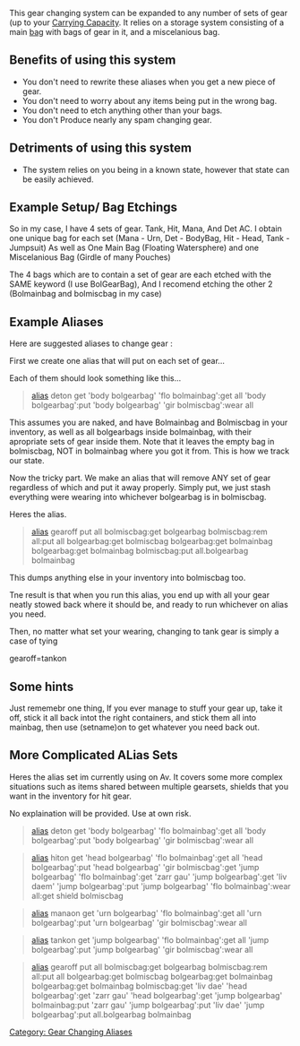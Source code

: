 This gear changing system can be expanded to any number of sets of gear
(up to your [ Carrying Capacity](Carrying_Capacity "wikilink"). It
relies on a storage system consisting of a main
[bag](:Category:_Containers "wikilink") with bags of gear in it, and a
miscelanious bag.

## Benefits of using this system

-   You don't need to rewrite these aliases when you get a new piece of
    gear.
-   You don't need to worry about any items being put in the wrong bag.
-   You don't need to etch anything other than your bags.
-   You don't Produce nearly any spam changing gear.

## Detriments of using this system

-   The system relies on you being in a known state, however that state
    can be easily achieved.

## Example Setup/ Bag Etchings

So in my case, I have 4 sets of gear. Tank, Hit, Mana, And Det AC. I
obtain one unique bag for each set (Mana - Urn, Det - BodyBag, Hit -
Head, Tank - Jumpsuit) As well as One Main Bag (Floating Watersphere)
and one Miscelanious Bag (Girdle of many Pouches)

The 4 bags which are to contain a set of gear are each etched with the
SAME keyword (I use BolGearBag), And I recomend etching the other 2
(Bolmainbag and bolmiscbag in my case)

## Example Aliases

Here are suggested aliases to change gear :

First we create one alias that will put on each set of gear...

Each of them should look something like this...

> [alias](Alias "wikilink") deton get 'body bolgearbag' 'flo
> bolmainbag':get all 'body bolgearbag':put 'body bolgearbag' 'gir
> bolmiscbag':wear all

This assumes you are naked, and have Bolmainbag and Bolmiscbag in your
inventory, as well as all bolgearbags inside bolmainbag, with their
apropriate sets of gear inside them. Note that it leaves the empty bag
in bolmiscbag, NOT in bolmainbag where you got it from. This is how we
track our state.

Now the tricky part. We make an alias that will remove ANY set of gear
regardless of which and put it away properly. Simply put, we just stash
everything were wearing into whichever bolgearbag is in bolmiscbag.

Heres the alias.

> [alias](Alias "wikilink") gearoff put all bolmiscbag:get bolgearbag
> bolmiscbag:rem all:put all bolgearbag:get bolmiscbag bolgearbag:get
> bolmainbag bolgearbag:get bolmainbag bolmiscbag:put all.bolgearbag
> bolmainbag

This dumps anything else in your inventory into bolmiscbag too.

Tne result is that when you run this alias, you end up with all your
gear neatly stowed back where it should be, and ready to run whichever
on alias you need.

Then, no matter what set your wearing, changing to tank gear is simply a
case of tying

gearoff=tankon

## Some hints

Just rememebr one thing, If you ever manage to stuff your gear up, take
it off, stick it all back intot the right containers, and stick them all
into mainbag, then use (setname)on to get whatever you need back out.

## More Complicated ALias Sets

Heres the alias set im currently using on Av. It covers some more
complex situations such as items shared between multiple gearsets,
shields that you want in the inventory for hit gear.

No explaination will be provided. Use at own risk.

> [alias](Alias "wikilink") deton get 'body bolgearbag' 'flo
> bolmainbag':get all 'body bolgearbag':put 'body bolgearbag' 'gir
> bolmiscbag':wear all

> [alias](Alias "wikilink") hiton get 'head bolgearbag' 'flo
> bolmainbag':get all 'head bolgearbag':put 'head bolgearbag' 'gir
> bolmiscbag':get 'jump bolgearbag' 'flo bolmainbag':get 'zarr gau'
> 'jump bolgearbag':get 'liv daem' 'jump bolgearbag':put 'jump
> bolgearbag' 'flo bolmainbag':wear all:get shield bolmiscbag

> [alias](Alias "wikilink") manaon get 'urn bolgearbag' 'flo
> bolmainbag':get all 'urn bolgearbag':put 'urn bolgearbag' 'gir
> bolmiscbag':wear all

> [alias](Alias "wikilink") tankon get 'jump bolgearbag' 'flo
> bolmainbag':get all 'jump bolgearbag':put 'jump bolgearbag' 'gir
> bolmiscbag':wear all

> [alias](Alias "wikilink") gearoff put all bolmiscbag:get bolgearbag
> bolmiscbag:rem all:put all bolgearbag:get bolmiscbag bolgearbag:get
> bolmainbag bolgearbag:get bolmainbag bolmiscbag:get 'liv dae' 'head
> bolgearbag':get 'zarr gau' 'head bolgearbag':get 'jump bolgearbag'
> bolmainbag:put 'zarr gau' 'jump bolgearbag':put 'liv dae' 'jump
> bolgearbag':put all.bolgearbag bolmainbag

[Category: Gear Changing
Aliases](Category:_Gear_Changing_Aliases "wikilink")
